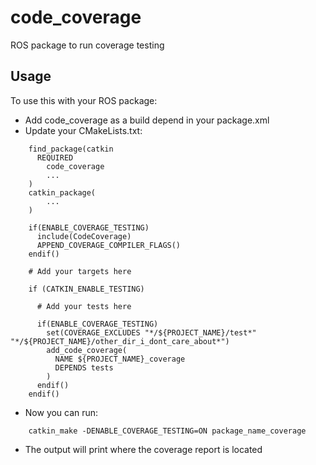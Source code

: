 # code_coverage

ROS package to run coverage testing

## Usage
To use this with your ROS package:

 * Add code_coverage as a build depend in your package.xml
 * Update your CMakeLists.txt:
```
    find_package(catkin
      REQUIRED
        code_coverage
        ...
    )
    catkin_package(
        ...
    )

    if(ENABLE_COVERAGE_TESTING)
      include(CodeCoverage)
      APPEND_COVERAGE_COMPILER_FLAGS()
    endif()

    # Add your targets here

    if (CATKIN_ENABLE_TESTING)
      
      # Add your tests here

      if(ENABLE_COVERAGE_TESTING)
        set(COVERAGE_EXCLUDES "*/${PROJECT_NAME}/test*" "*/${PROJECT_NAME}/other_dir_i_dont_care_about*")
        add_code_coverage(
          NAME ${PROJECT_NAME}_coverage
          DEPENDS tests
        )
      endif()
    endif()
```
 * Now you can run:
```
 	catkin_make -DENABLE_COVERAGE_TESTING=ON package_name_coverage
```
 * The output will print where the coverage report is located
